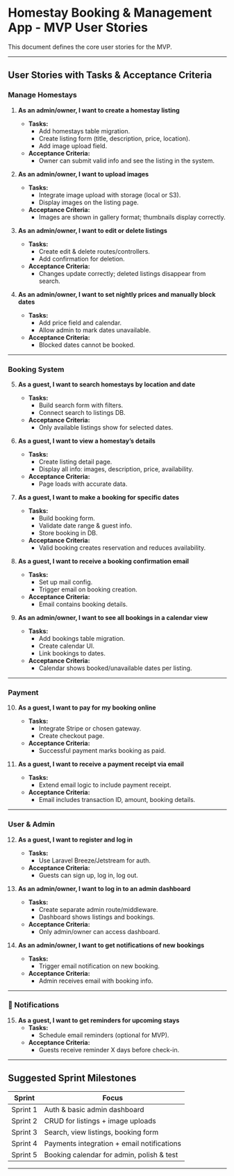 # Homestay Booking & Management App - MVP User Stories

This document defines the core user stories for the MVP.

---

## User Stories with Tasks & Acceptance Criteria

### Manage Homestays

1. **As an admin/owner, I want to create a homestay listing**
   - **Tasks:**
     - Add homestays table migration.
     - Create listing form (title, description, price, location).
     - Add image upload field.
   - **Acceptance Criteria:**
     - Owner can submit valid info and see the listing in the system.

2. **As an admin/owner, I want to upload images**
   - **Tasks:**
     - Integrate image upload with storage (local or S3).
     - Display images on the listing page.
   - **Acceptance Criteria:**
     - Images are shown in gallery format; thumbnails display correctly.

3. **As an admin/owner, I want to edit or delete listings**
   - **Tasks:**
     - Create edit & delete routes/controllers.
     - Add confirmation for deletion.
   - **Acceptance Criteria:**
     - Changes update correctly; deleted listings disappear from search.

4. **As an admin/owner, I want to set nightly prices and manually block dates**
   - **Tasks:**
     - Add price field and calendar.
     - Allow admin to mark dates unavailable.
   - **Acceptance Criteria:**
     - Blocked dates cannot be booked.

---

### Booking System

5. **As a guest, I want to search homestays by location and date**
   - **Tasks:**
     - Build search form with filters.
     - Connect search to listings DB.
   - **Acceptance Criteria:**
     - Only available listings show for selected dates.

6. **As a guest, I want to view a homestay’s details**
   - **Tasks:**
     - Create listing detail page.
     - Display all info: images, description, price, availability.
   - **Acceptance Criteria:**
     - Page loads with accurate data.

7. **As a guest, I want to make a booking for specific dates**
   - **Tasks:**
     - Build booking form.
     - Validate date range & guest info.
     - Store booking in DB.
   - **Acceptance Criteria:**
     - Valid booking creates reservation and reduces availability.

8. **As a guest, I want to receive a booking confirmation email**
   - **Tasks:**
     - Set up mail config.
     - Trigger email on booking creation.
   - **Acceptance Criteria:**
     - Email contains booking details.

9. **As an admin/owner, I want to see all bookings in a calendar view**
   - **Tasks:**
     - Add bookings table migration.
     - Create calendar UI.
     - Link bookings to dates.
   - **Acceptance Criteria:**
     - Calendar shows booked/unavailable dates per listing.

---

### Payment

10. **As a guest, I want to pay for my booking online**
    - **Tasks:**
      - Integrate Stripe or chosen gateway.
      - Create checkout page.
    - **Acceptance Criteria:**
      - Successful payment marks booking as paid.

11. **As a guest, I want to receive a payment receipt via email**
    - **Tasks:**
      - Extend email logic to include payment receipt.
    - **Acceptance Criteria:**
      - Email includes transaction ID, amount, booking details.

---

### User & Admin

12. **As a guest, I want to register and log in**
    - **Tasks:**
      - Use Laravel Breeze/Jetstream for auth.
    - **Acceptance Criteria:**
      - Guests can sign up, log in, log out.

13. **As an admin/owner, I want to log in to an admin dashboard**
    - **Tasks:**
      - Create separate admin route/middleware.
      - Dashboard shows listings and bookings.
    - **Acceptance Criteria:**
      - Only admin/owner can access dashboard.

14. **As an admin/owner, I want to get notifications of new bookings**
    - **Tasks:**
      - Trigger email notification on new booking.
    - **Acceptance Criteria:**
      - Admin receives email with booking info.

---

### 📨 Notifications

15. **As a guest, I want to get reminders for upcoming stays**
    - **Tasks:**
      - Schedule email reminders (optional for MVP).
    - **Acceptance Criteria:**
      - Guests receive reminder X days before check-in.

---

## Suggested Sprint Milestones

| Sprint | Focus                                             |
|--------|---------------------------------------------------|
| Sprint 1 | Auth & basic admin dashboard                    |
| Sprint 2 | CRUD for listings + image uploads               |
| Sprint 3 | Search, view listings, booking form             |
| Sprint 4 | Payments integration + email notifications      |
| Sprint 5 | Booking calendar for admin, polish & test       |

---


